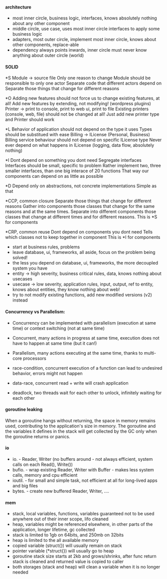 #### architecture
* most inner circle, business logic, interfaces, knows absolutely nothing about any other component
* middle circle, use case, uses most inner circle interfaces to apply some business logic
* adapters, most outer circle, implement most inner circle, knows about other components, replace-able
* dependency always points inwards, inner circle must never know anything about outer circle (world)


#### SOLID
*S
Module -> source file
Only one reason to change
Module should be responsible to only one actor
Separate code that different actors depend on
Separate those things that change for different reasons

*O
Adding new features should not force us to change existing features, at all!
Add new features by extending, not modifying! (wordpress plugins)
Printer -> print to console, print to web ui, print to file
Existing printers (console, web, file) should not be changed at all!
Just add new printer type and Printer should work

*L
Behavior of application should not depend on the type it uses
Types should be substitued with ease
Billing -> ILicense (Personal, Business)
Billing service behaviour should not depend on specific ILicense type
Never ever depend on what happens in ILicense (logging, data flow, absolutely nothing)

*I
Dont depend on something you dont need
Segregate interfaces
Interfaces should be small, specific to problem
Rather implement two, three smaller interfaces, than one big interace of 20 functions
That way our components can depend on as little as possible

*D
Depend only on abstractions, not concrete implementations
Simple as that

*CCP, common closure
Separate those things that change for different reasons
Gather into components those classes that change for the same reasons and at the same times.
Separate into different components those classes that change at different times and for different
reasons.
This is *S for components

*CRP, common reuse
Dont depend on components you dont need
Tells which classes not to keep together in component
This is *I for components

- start at business rules, problems
- leave database, ui, frameworks, all aside, focus on the problem being solved!
- the less you depend on database, ui, frameworks, the more decoupled system you have
- entity -> high severity, business critical rules, data, knows nothing about usecases
- usecase -> low severity, application rules, input, output, ref to entity, knows about entities, they know nothing about web!
- try to not modify existing functions, add new modified versions (v2) instead


#### Concurrency vs Parallelism: 
* Concurrency can be implemented with parallelism (execution at same time) or context switching (not at same time)
* Concurrent, many actions in progress at same time, execution does not have to happen at same time (but it can!)
* Parallelism, many actions executing at the same time, thanks to multi-core processors

* race-condition, concurrent execution of a function can lead to undesired behavior, errors might not happen
* data-race, concurrent read + write will crash application
* deadlock, two threads wait for each other to unlock, infinitely waiting for each other


#### goroutine leaking
When a goroutine hangs without returning, the space in memory
remains used, contributing to the application's size in memory. The
goroutine and the variables it defines in the stack will get collected by
the GC only when the goroutine returns or panics.

#### io
* io. - Reader, Writer (no buffers around - not always efficient, system calls on each Read(), Write())
* bufio. - wrap existing Reader, Writer with Buffer - makes less system calls, memory and cpu efficient
* ioutil. - for small and simple task, not efficient at all for long-lived apps and big files
* bytes. - create new buffered Reader, Writer, ....

#### mem
- stack, local variables, functions, variables guaranteed not to be used anywhere out of their inner scope, lifo cleaned
- heap, variables might be referenced elsewhere, in other parts of the application, longer lifetime, gc collected
- stack is limited to 1gb on 64bits, and 250mb on 32bits
- heap is limited to the all available memory
- copied variable (struct{}) will usually remain on stack
- pointer variable (*struct{}) will usually go to heap
- goroutine stack size starts at 2kb and grows/shrinks, after func return stack is cleaned and returned value is copied to caller
- both storages (stack and heap) will clean a variable when it is no longer needed